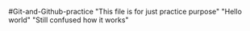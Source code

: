 #Git-and-Github-practice
"This file is for just practice purpose"
"Hello world"
"Still confused how it works"
